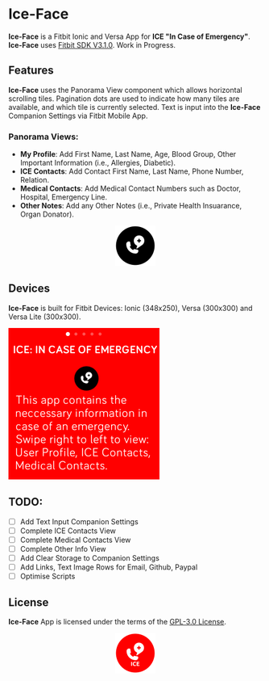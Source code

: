 # Ice-Face
**Ice-Face** is a Fitbit Ionic and Versa App for **ICE "In Case of Emergency"**. **Ice-Face** uses [Fitbit SDK V3.1.0](https://github.com/Fitbit). Work in Progress.

## Features
**Ice-Face** uses the Panorama View component which allows horizontal scrolling tiles. Pagination dots are used to indicate how many tiles are available, and which tile is currently selected. Text is input into the **Ice-Face** Companion Settings via Fitbit Mobile App.

### Panorama Views:

* **My Profile**: Add First Name, Last Name, Age, Blood Group, Other Important Information (i.e., Allergies, Diabetic). 
* **ICE Contacts**: Add Contact First Name, Last Name, Phone Number, Relation.
* **Medical Contacts**: Add Medical Contact Numbers such as Doctor, Hospital, Emergency Line.
* **Other Notes**: Add any Other Notes (i.e., Private Health Insuarance, Organ Donator).
<p align="middle">
<img width="80" height="80" src=./resources/icons/icon-black-80x80.png>
</p>

## Devices
**Ice-Face** is built for Fitbit Devices: Ionic (348x250), Versa (300x300) and Versa Lite (300x300).

<p align="left">
  <img width="300" height="300" src=./screenshots/ice-face-screenshot.png>
</p>

## TODO:
- [ ] Add Text Input Companion Settings
- [ ] Complete ICE Contacts View
- [ ] Complete Medical Contacts View
- [ ] Complete Other Info View
- [ ] Add Clear Storage to Companion Settings
- [ ] Add Links, Text Image Rows for Email, Github, Paypal
- [ ] Optimise Scripts

## License
**Ice-Face** App is licensed under the terms of the [GPL-3.0 License](/LICENSE). 

<p align="middle">
<img width="80" height="80" src=icon.png>
</p>
